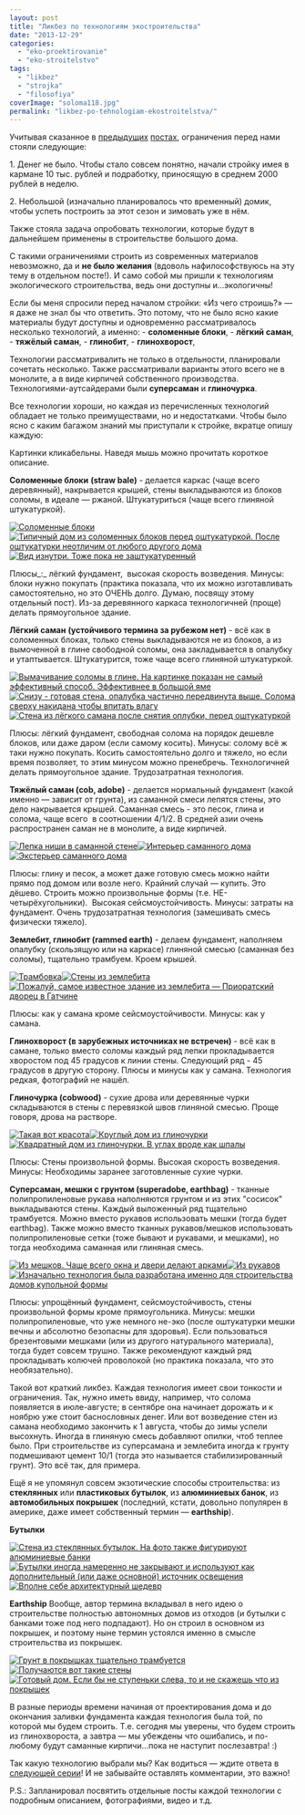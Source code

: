 ```yaml
---
layout: post
title: "Ликбез по технологиям экостроительства"
date: "2013-12-29"
categories: 
  - "eko-proektirovanie"
  - "eko-stroitelstvo"
tags: 
  - "likbez"
  - "strojka"
  - "filosofiya"
coverImage: "soloma118.jpg"
permalink: "likbez-po-tehnologiam-ekostroitelstva/"
---
```


Учитывая сказанное в [предыдущих](http://svobodaiznutri.ru/?p=36) [постах](http://svobodaiznutri.ru/?p=35), ограничения перед нами стояли следующие:

1\. Денег не было. Чтобы стало совсем понятно, начали стройку имея в кармане 10 тыс. рублей и подработку, приносящую в среднем 2000 рублей в неделю.

2\. Небольшой (изначально планировалось что временный) домик, чтобы успеть построить за этот сезон и зимовать уже в нём.

Также стояла задача опробовать технологии, которые будут в дальнейшем применены в строительстве большого дома.

С такими ограничениями строить из современных материалов невозможно, да и **не было желания** (вдоволь нафилософствуюсь на эту тему в отдельном посте!). И само собой мы пришли к технологиям экологического строительства, ведь они доступны и...экологичны!

Если бы меня спросили перед началом стройки: «Из чего строишь?» — я даже не знал бы что ответить. Это потому, что не было ясно какие материалы будут доступны и одновременно рассматривалось несколько технологий, а именно: - **соломенные блоки**, - **лёгкий саман**, - **тяжёлый саман**, - **глинобит**, - **глинохворост**,

Технологии рассматривалить не только в отдельности, планировали сочетать несколько. Также рассматривали варианты этого всего не в монолите, а в виде кирпичей собственного производства. Технологиями-аутсайдерами были **суперсаман** и **глиночурка**.

Все технологии хороши, но каждая из перечисленных технологий обладает не только преимуществами, но и недостатками. Чтобы было ясно с каким багажом знаний мы приступали к стройке, вкратце опишу каждую:

Картинки кликабельны. Наведя мышь можно прочитать короткое описание.

**Соломенные блоки** **(straw bale)** - делается каркас (чаще всего деревянный), накрывается крышей, стены выкладываются из блоков соломы, в идеале — ржаной. Штукатуриться (чаще всего глиняной штукатуркой).

[![](images/big_Sino.jpg "Соломенные блоки")](http://svobodaiznutri.ru/wp-content/uploads/2013/12/big_Sino.jpg "Соломенные блоки")[![](images/b4df19462027.jpg "Типичный дом из соломенных блоков перед оштукатуркой. После оштукатурки неотличим от любого другого дома")](http://svobodaiznutri.ru/wp-content/uploads/2013/12/b4df19462027.jpg "Типичный дом из соломенных блоков перед оштукатуркой. После оштукатурки неотличим от любого другого дома")[![](images/the-construction-of-eco-friendly-homes-56.jpg "Вид изнутри. Тоже пока не заштукатуренный")](http://svobodaiznutri.ru/wp-content/uploads/2013/12/the-construction-of-eco-friendly-homes-56.jpg "Вид изнутри. Тоже пока не заштукатуренный")

Плюсы_:_ лёгкий фундамент,  высокая скорость возведения. Минусы: блоки нужно покупать (практика показала, что их можно изготавливать самостоятельно, но это ОЧЕНЬ долго. Думаю, посвящу этому отдельный пост). Из-за деревянного каркаса технологичней (проще) делать прямоугольное здание.

**Лёгкий саман** **(устойчивого термина за рубежом нет)** - всё как в соломенных блоках, только стены выкладываются не из блоков, а из вымоченной в глине свободной соломы, она закладывается в опалубку и утаптывается. Штукатурится, тоже чаще всего глиняной штукатуркой.

[![](images/D0-BD-D0-B3-D1-88.jpg "Вымачивание соломы в глине. На картинке показан не самый эффективный способ. Эффективнее в большой яме")](http://svobodaiznutri.ru/wp-content/uploads/2013/12/D0-BD-D0-B3-D1-88.jpg "Вымачивание соломы в глине. На картинке показан не самый эффективный способ. Эффективнее в большой яме")[![](images/D0-BA-D0-B5-D0-BD.jpg "Снизу - готовая стена, опалубка частично передвинута выше. Солома сверху накидана чтобы впитать влагу")](http://svobodaiznutri.ru/wp-content/uploads/2013/12/D0-BA-D0-B5-D0-BD.jpg "Снизу - готовая стена, опалубка частично передвинута выше. Солома сверху накидана чтобы впитать влагу")[![](images/D0-B9-D1-86-D1-83.jpg "Стена из лёгкого самана после снятия оплубки, перед оштукатуркой")](http://svobodaiznutri.ru/wp-content/uploads/2013/12/D0-B9-D1-86-D1-83.jpg "Стена из лёгкого самана после снятия оплубки, перед оштукатуркой")

Плюсы: лёгкий фундамент, свободная солома на порядок дешевле блоков, или даже даром (если самому косить). Минусы: солому всё ж таки нужно покупать. Косить самостоятельно долго и тяжело, но если время позволяет, то этим минусом можно пренебречь. Технологичней делать прямоугольное здание. Трудозатратная технология.

**Тяжёлый саман (cob, adobe)** \- делается нормальный фундамент (какой именно — зависит от грунта), из саманной смеси лепятся стены, это дело накрывается крышей. Саманная смесь - это песок, глина и солома, чаще всего  в соотношении 4/1/2. В средней азии очень распространен саман не в монолите, а виде кирпичей.

[![](images/qwe.jpg "Лепка ниши в саманной стене")](http://svobodaiznutri.ru/wp-content/uploads/2013/12/qwe.jpg "Лепка ниши в саманной стене")[![](images/ry.jpg "Интерьер саманного дома")](http://svobodaiznutri.ru/wp-content/uploads/2013/12/ry.jpg "Интерьер саманного дома")[![](images/yui.jpg "Экстерьер саманного дома")](http://svobodaiznutri.ru/wp-content/uploads/2013/12/yui.jpg "Экстерьер саманного дома")

Плюсы: глину и песок, а может даже готовую смесь можно найти прямо под домом или возле него. Крайний случай — купить. Это дёшево. Строить можно произвольные формы (т.е. НЕ-четырёхугольники).  Высокая сейсмоустойчивость. Минусы: затраты на фундамент. Очень трудозатратная технология (замешивать смесь физически тяжело).

**Землебит, глинобит (rammed earth)** - делаем фундамент, наполняем опалубку (скользящую или на каркасе) глиняной смесью (саманная без соломы), тщательно трамбуем. Кроем крышей.

[![](images/01.jpg "Трамбовка")](http://svobodaiznutri.ru/wp-content/uploads/2013/12/01.jpg "Трамбовка")[![](images/02.jpg "Стены из землебита")](http://svobodaiznutri.ru/wp-content/uploads/2013/12/02.jpg "Стены из землебита")[![](images/03.jpg "Пожалуй, самое известное здание из землебита — Приоратский дворец в Гатчине")](http://svobodaiznutri.ru/wp-content/uploads/2013/12/03.jpg "Пожалуй, самое известное здание из землебита — Приоратский дворец в Гатчине")

Плюсы: как у самана кроме сейсмоустойчивости. Минусы: как у самана.

**Глинохворост (в зарубежных источниках не встречен)** - всё как в самане, только вместо соломы каждый ряд лепки прокладывается хворостом под 45 градусов к линии стены. Следующий ряд - 45 градусов в другую сторону. Плюсы и минусы как у самана. Технология редкая, фотографий не нашёл.

**Глиночурка (cobwood)** - сухие дрова или деревянные чурки складываются в стены с перевязкой швов глиняной смесью. Проще говоря, дрова на растворе.

[![](images/1.jpg "Такая вот красота")](http://svobodaiznutri.ru/wp-content/uploads/2013/12/1.jpg "Такая вот красота")[![](images/21.jpg "Круглый дом из глиночурки")](http://svobodaiznutri.ru/wp-content/uploads/2013/12/21.jpg "Круглый дом из глиночурки")[![](images/3.jpg "Квадратный дом из глиночурки. В углах вроде как шпалы")](http://svobodaiznutri.ru/wp-content/uploads/2013/12/3.jpg "Квадратный дом из глиночурки. В углах вроде как шпалы")

Плюсы: Стены произвольной формы. Высокая скорость возведения. Минусы: Необходимы заранее заготовленные сухие чурки.

**Суперсаман, мешки с грунтом (superadobe, earthbag)** - тканные полипропиленовые рукава наполняются грунтом и из этих "сосисок" выкладываются стены. Каждый выложенный ряд тщательно трамбуется. Можно вместо рукавов использовать мешки (тогда будет earthbag). Также можно вместо тканных рукавов/мешков использовать полипропиленовые сетки (тоже бывают и рукавами, и мешками), но тогда необходима саманная или глиняная смесь.

[![](images/11.jpg "Из мешков. Чаще всего окна и двери делают арками")](http://svobodaiznutri.ru/wp-content/uploads/2013/12/11.jpg "Из мешков. Чаще всего окна и двери делают арками")[![](images/22.jpg "Из рукавов")](http://svobodaiznutri.ru/wp-content/uploads/2013/12/22.jpg "Из рукавов")[![](images/31.jpg "Изначально технология была разработана именно для строительства домов купольной формы")](http://svobodaiznutri.ru/wp-content/uploads/2013/12/31.jpg "Изначально технология была разработана именно для строительства домов купольной формы")

Плюсы: упрощённый фундамент, сейсмоустойчивость, стены произвольной формы кроме прямоугольника. Минусы: мешки полипропиленовые, что уже немного не-эко (после оштукатурки мешки вечны и абсолютно безопасны для здоровья). Если пользоваться брезентовыми мешками (или из другого натурального материала), тогда будет совсем трушно. Также рекомендуют каждый ряд прокладывать колючей проволокой (но практика показала, что это необязательно).

Такой вот краткий ликбез. Каждая технология имеет свои тонкости и ограничения. Так, нужно иметь ввиду, например, что солома появляется в июле-августе; в сентябре она начинает дорожать и к ноябрю уже стоит баснословных денег. Или вот возведение стен из самана необходимо закончить к 1 августа, чтобы до зимы успели высохнуть. Иногда в глиняную смесь добавляют опилки, чтоб теплее было. При строительстве из суперсамана и землебита иногда к грунту подмешивают цемент 10/1 (тогда это называется стабилизированный грунт). Это всё так, для примера.

Ещё я не упомянул совсем экзотические способы строительства: из **стеклянных** или **пластиковых бутылок**, из **алюминиевых банок**, из **автомобильных покрышек** (последний, кстати, довольно популярен в америке, даже имеет собственный термин — **earthship**).

**Бутылки**

[![](images/12.jpg "Стена из стеклянных бутылок. На фото также фигурируют алюминиевые банки")](http://svobodaiznutri.ru/wp-content/uploads/2013/12/12.jpg "Стена из стеклянных бутылок. На фото также фигурируют алюминиевые банки")[![](images/23.jpg "Бутылки иногда намеренно не закрывают и используют как дополнительный (или даже основной) источник освещения")](http://svobodaiznutri.ru/wp-content/uploads/2013/12/23.jpg "Бутылки иногда намеренно не закрывают и используют как дополнительный (или даже основной) источник освещения")[![](images/32.jpg "Вполне себе архитектурный шедевр")](http://svobodaiznutri.ru/wp-content/uploads/2013/12/32.jpg "Вполне себе архитектурный шедевр")

**Earthship** Вообще, автор термина вкладывал в него идею о строительстве полностью автономных домов из отходов (и бутылки с банками тоже под него подпадают). Но он строил в основном из покрышек, и поэтому ныне термин устоялся именно в смысле строительства из покрышек.

[![](images/13.jpg "Грунт в покрышках тщательно трамбуется")](http://svobodaiznutri.ru/wp-content/uploads/2013/12/13.jpg "Грунт в покрышках тщательно трамбуется")[![](images/24.jpg "Получаются вот такие стены")](http://svobodaiznutri.ru/wp-content/uploads/2013/12/24.jpg "Получаются вот такие стены")[![](images/33.jpg "Готовый дом. Если бы не ступеньки слева, то и не скажешь что из покрышек")](http://svobodaiznutri.ru/wp-content/uploads/2013/12/33.jpg "Готовый дом. Если бы не ступеньки слева, то и не скажешь что из покрышек")

В разные периоды времени начиная от проектирования дома и до окончания заливки фундамента каждая технология была той, по которой мы будем строить. Т.е. сегодня мы уверены, что будем строить из глинохвороста, а завтра — мы убеждены что ошибались, и по-любому будут саманные кирпичи...пока не наступит послезавтра! :)

Так какую технологию выбрали мы? Как водиться — ждите ответа в [следующей серии](http://svobodaiznutri.ru/?p=33)! И не забывайте оставлять комментарии, это важно!

P.S.: Запланировал посвятить отдельные посты каждой технологии с подробным описанием, фотографиями, видео и т.д.
